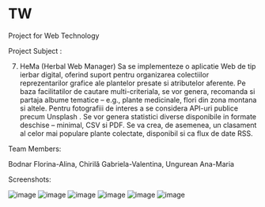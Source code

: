 # TW
Project for Web Technology 

Project Subject :

7. HeMa (Herbal Web Manager)
Sa se implementeze o aplicatie Web de tip ierbar digital, oferind suport pentru organizarea colectiilor reprezentarilor grafice ale plantelor presate si atributelor aferente. Pe baza facilitatilor de cautare multi-criteriala, se vor genera, recomanda si partaja albume tematice – e.g., plante medicinale, flori din zona montana si altele. Pentru fotografiii de interes a se considera API-uri publice precum Unsplash . Se vor genera statistici diverse disponibile in formate deschise – minimal, CSV si PDF. Se va crea, de asemenea, un clasament al celor mai populare plante colectate, disponibil si ca flux de date RSS.

Team Members:

Bodnar Florina-Alina, Chirilă Gabriela-Valentina, Ungurean Ana-Maria

Screenshots:

![image](https://user-images.githubusercontent.com/100145653/230801219-2a0a5732-3ee5-4090-9ef9-ab0d2e74de60.png)
![image](https://user-images.githubusercontent.com/100145653/230801232-ca6c3af6-b1ef-4099-a0e8-4e76705e1f42.png)
![image](https://user-images.githubusercontent.com/100145653/230801326-3c679520-ef0e-4cae-8881-2141ab43641d.png)
![image](https://user-images.githubusercontent.com/100145653/230801261-70a16171-5d35-4c31-8f5c-7ccbfa341a68.png)
![image](https://user-images.githubusercontent.com/100145653/230801343-3dde37a1-9ecf-432b-81eb-cfd6ac968d1b.png)
![image](https://user-images.githubusercontent.com/100145653/230801356-77331e5d-ea6d-436c-afa4-9916f8840ee6.png)


